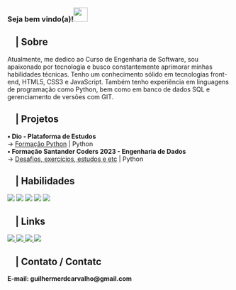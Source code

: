 <div><h3>Seja bem vindo(a)!<img src="https://github.com/blackcater/blackcater/raw/main/images/Hi.gif" height="32" /></h3></div>
<!-- SOBRE -->

<div>
    <h2><img src="https://media.giphy.com/media/v1.Y2lkPTc5MGI3NjExZDUzNTJmNDc1MmY3NWEzZWU2MzFiOTU2OWU5MDI0OTM1ZTMwZTZkMiZjdD1n/131tNuGktpXGhy/giphy.gif" height="13">         | Sobre</h2>
    <p>Atualmente, me dedico ao Curso de Engenharia de Software, sou apaixonado por tecnologia e busco constantemente aprimorar minhas habilidades técnicas. Tenho um conhecimento sólido em tecnologias front-end, HTML5, CSS3 e JavaScript. Também tenho experiência em linguagens de programação como Python, bem como em banco de dados SQL e gerenciamento de versões com GIT.</p>
</div>

<!-- PROJETOS -->
<div>
    <h2><img src="https://media.giphy.com/media/PtjGkQZGk6UTQpugvm/giphy.gif" height="13"> | Projetos</h2>
    <b>• Dio - Plataforma de Estudos</b>
    <br>→ <a href="https://github.com/devguilhermecarvalho/dio-desafio-python"> Formação Python</a> | Python
    <br><b>• Formação Santander Coders 2023 - Engenharia de Dados</b>
    <br>→ <a href="https://github.com/devguilhermecarvalho/santander-coders-2023-engdados"> Desafios, exercícios, estudos e etc</a> | Python
    
<!-- HABILIDADES / SKILLS -->
<div>
    <h2><img src="https://media.giphy.com/media/v1.Y2lkPTc5MGI3NjExODAwN2ZhYjQ3NWEyZTRmZGQ0NzVlNjljZDIzMjQ5YmQxZDAyNDk2OCZjdD1n/xTiTnJx84dFZitpX2g/giphy.gif" height="13"> | Habilidades</h2>
    <!-- PYTHON  -->
    <img src="https://img.shields.io/badge/Python-14354C?style=for-the-badge&logo=python&logoColor=white">
    <!-- MYSQL -->
    <img src="https://img.shields.io/badge/MySQL-00000F?style=for-the-badge&logo=mysql&logoColor=white">
    <!-- JAVASCRIPT -->
    <img src="https://img.shields.io/badge/JavaScript-323330?style=for-the-badge&logo=javascript&logoColor=F7DF1E">
    <!-- CSS -->
    <img src="https://img.shields.io/badge/CSS3-1572B6?style=for-the-badge&logo=css3&logoColor=white">
    <!-- HTML -->
    <img src="https://img.shields.io/badge/HTML5-E34F26?style=for-the-badge&logo=html5&logoColor=white">
    
</div>


<!-- REDES SOCIAIS -->
<div>
    <h2><img src="https://media.giphy.com/media/v1.Y2lkPTc5MGI3NjExNzg2YmI2Zjk1N2Y4NmZiYjYxMjFjNTJlNjBlZWExN2I4MGYwNWE4ZCZjdD1n/xTiTnnmUYRNL25RqNi/giphy.gif" height="13"> | Links</h2>
    <!-- LINKEDIN -->
    <a href="https://www.linkedin.com/in/devguilhermecarvalho/" target="_blank">
        <img src="https://img.shields.io/badge/LinkedIn-0077B5?style=for-the-badge&logo=linkedin&logoColor=white" target="_blank">
    </a>
    <!-- INSTAGRAM -->
    <a href="https://www.instagram.com/dev.guilhermecarvalho/" target="_blank">
        <img src="https://img.shields.io/badge/Instagram-E4405F?style=for-the-badge&logo=instagram&logoColor=white" target="_blank">
    </a>
    <!-- YOUTUBE -->
    <a href="https://www.youtube.com/@devguilhermecarvalho" target="_blank">
        <img src="https://img.shields.io/badge/YouTube-FF0000?style=for-the-badge&logo=youtube&logoColor=white">
    </a>
    <!-- BEHANCE -->
    <a href="https://www.behance.net/guilherrosade" target="_blank">
        <img src="https://img.shields.io/badge/-Behance-blue?style=for-the-badge&logo=behance&logoColor=white">
    </a>
</div>


<!-- CONTATO -->
<div>
    <h2><img src="https://media.giphy.com/media/v1.Y2lkPTc5MGI3NjExZjJkMTBkZmVhYjJlMzE3MDliYWM4MTU0NDc1NTJjNWY0ZGY4YzE1NiZjdD1n/l0Exm8xQJVmo1WtSU/giphy.gif" height="13"> | Contato / Contatc</h2>
    <p><b>E-mail: guilhermerdcarvalho@gmail.com</b></p>
</div>
